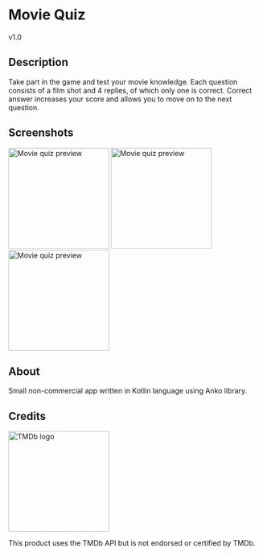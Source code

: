 # Movie Quiz
v1.0

## Description
Take part in the game and test your movie knowledge. Each question consists of a film shot and 4 replies, of which only one is correct. Correct answer increases your score and allows you to move on to the next question.

## Screenshots
[<img src="http://i.imgur.com/PpYNfh6.png" alt="Movie quiz preview" width="200"/>](http://i.imgur.com/PpYNfh6.png)
[<img src="http://i.imgur.com/bls8ehL.jpg" alt="Movie quiz preview" width="200"/>](http://i.imgur.com/bls8ehL.jpg)
[<img src="http://i.imgur.com/U9txfI1.png" alt="Movie quiz preview" width="200"/>](http://i.imgur.com/U9txfI1.png)

## About
Small non-commercial app written in Kotlin language using Anko library.

## Credits
[<img src="https://www.themoviedb.org/assets/static_cache/27b65cb40d26f78354a4ac5abf87b2be/images/v4/logos/powered-by-rectangle-green.svg" alt="TMDb logo" width="200">](https://www.themoviedb.org/assets/static_cache/27b65cb40d26f78354a4ac5abf87b2be/images/v4/logos/powered-by-rectangle-green.svg)


This product uses the TMDb API but is not endorsed or certified by TMDb.
